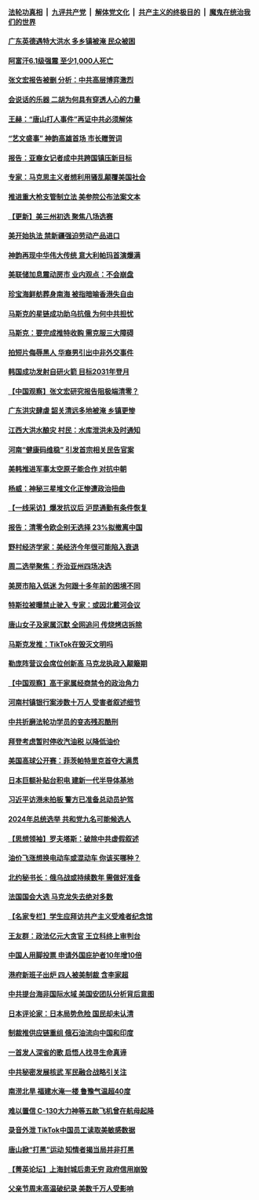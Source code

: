 ####  [法轮功真相](../../../../basic/blob/master/README.md?t=06230001) &nbsp;|&nbsp; [九评共产党](../../../../9ping.md/blob/master/README.md?t=06230001) &nbsp;|&nbsp; [解体党文化](../../../../jtdwh.md/blob/master/README.md?t=06230001)  &nbsp;|&nbsp; [共产主义的终极目的](../../../../gczydzjmd.md/blob/master/README.md?t=06230001) &nbsp;|&nbsp; [魔鬼在统治我们的世界](../../../../mgztzwmdsj.md/blob/master/README.md?t=06230001) 

#### [广东英德遇特大洪水 多乡镇被淹 民众被困](../pages/nf4514/n13765015.md?t=06230001) 

#### [阿富汗6.1级强震 至少1,000人死亡](../pages/nf4514/n13764950.md?t=06230001) 

#### [张文宏报告被删 分析：中共高层博弈激烈](../pages/nf4514/n13764986.md?t=06230001) 

#### [会说话的乐器 二胡为何具有穿透人心的力量](../pages/nf4514/n13751835.md?t=06230001) 

#### [王赫：“唐山打人事件”再证中共必须解体](../pages/nf4514/n13764774.md?t=06230001) 

#### [“艺文盛事” 神韵高雄首场 市长赠贺词](../pages/nf4514/n13764593.md?t=06230001) 

#### [报告：亚裔女记者成中共跨国镇压新目标](../pages/nf4514/n13764751.md?t=06230001) 

#### [专家：马克思主义者想利用骚乱颠覆美国社会](../pages/nf4514/n13764739.md?t=06230001) 

#### [推进重大枪支管制立法 美参院公布法案文本](../pages/nf4514/n13764690.md?t=06230001) 

#### [【更新】美三州初选 聚焦八场选赛](../pages/nf4514/n13764424.md?t=06230001) 

#### [美开始执法 禁新疆强迫劳动产品进口](../pages/nf4514/n13764649.md?t=06230001) 

#### [神韵再现中华伟大传统 意大利帕玛首演爆满](../pages/nf4514/n13764610.md?t=06230001) 

#### [美联储加息震动房市 业内观点：不会崩盘](../pages/nf4514/n13763887.md?t=06230001) 

#### [珍宝海鲜舫葬身南海 被指暗喻香港失自由](../pages/nf4514/n13764446.md?t=06230001) 

#### [马斯克的星链成功助乌抗俄 为何中共担忧](../pages/nf4514/n13764450.md?t=06230001) 

#### [马斯克：要完成推特收购 需克服三大障碍](../pages/nf4514/n13764417.md?t=06230001) 

#### [拍短片侮辱黑人 华裔男引出中非外交事件](../pages/nf4514/n13764421.md?t=06230001) 

#### [韩国成功发射自研火箭 目标2031年登月](../pages/nf4514/n13764069.md?t=06230001) 

#### [【中国观察】张文宏研究报告阻极端清零？](../pages/nf4514/n13764183.md?t=06230001) 

#### [广东洪灾肆虐 韶关清远多地被淹 乡镇更惨](../pages/nf4514/n13764113.md?t=06230001) 

#### [江西大洪水酿灾 村民：水库泄洪未及时通知](../pages/nf4514/n13764139.md?t=06230001) 

#### [河南“健康码维稳” 引发首宗相关民告官案](../pages/nf4514/n13764002.md?t=06230001) 

#### [美韩推进军事太空原子能合作 对抗中朝](../pages/nf4514/n13764032.md?t=06230001) 

#### [杨威：神秘三星堆文化正惨遭政治扭曲](../pages/nf4514/n13763893.md?t=06230001) 

#### [【一线采访】爆发抗议后 沪昆通勤有条件恢复](../pages/nf4514/n13763504.md?t=06230001) 

#### [报告：清零令欧企别无选择 23%拟撤离中国](../pages/nf4514/n13763687.md?t=06230001) 

#### [野村经济学家：美经济今年很可能陷入衰退](../pages/nf4514/n13763783.md?t=06230001) 

#### [周二选举聚焦：乔治亚州四场决选](../pages/nf4514/n13763596.md?t=06230001) 

#### [美房市陷入低迷 为何跟十多年前的困境不同](../pages/nf4514/n13763671.md?t=06230001) 

#### [特斯拉被曝禁止驶入 专家：或因北戴河会议](../pages/nf4514/n13763699.md?t=06230001) 

#### [唐山女子及家属沉默 全网追问 传烧烤店拆除](../pages/nf4514/n13763578.md?t=06230001) 

#### [马斯克发推：TikTok在毁灭文明吗](../pages/nf4514/n13763615.md?t=06230001) 

#### [勒庞阵营议会席位创新高 马克龙执政入颠簸期](../pages/nf4514/n13763515.md?t=06230001) 

#### [【中国观察】高干家属经商禁令的政治角力](../pages/nf4514/n13763370.md?t=06230001) 

#### [河南村镇银行案涉数十万人 受害者叙述细节](../pages/nf4514/n13763216.md?t=06230001) 

#### [中共折磨法轮功学员的变态残忍酷刑](../pages/nf4514/n13762772.md?t=06230001) 

#### [拜登考虑暂时停收汽油税 以降低油价](../pages/nf4514/n13763077.md?t=06230001) 

#### [美国高球公开赛：菲茨帕特里克首夺大满贯](../pages/nf4514/n13763104.md?t=06230001) 

#### [日本巨额补贴台积电 建新一代半导体基地](../pages/nf4514/n13763159.md?t=06230001) 

#### [习近平访港未拍板 警方已准备总动员护驾](../pages/nf4514/n13763095.md?t=06230001) 

#### [2024年总统选举 共和党九名可能候选人](../pages/nf4514/n13762867.md?t=06230001) 

#### [【思想领袖】罗夫塔斯：破除中共虚假叙述](../pages/nf4514/n13758965.md?t=06230001) 

#### [油价飞涨想换电动车或混动车 你该买哪种？](../pages/nf4514/n13745445.md?t=06230001) 

#### [北约秘书长：俄乌战或持续数年 需做好准备](../pages/nf4514/n13762971.md?t=06230001) 

#### [法国国会大选 马克龙失去绝对多数](../pages/nf4514/n13762809.md?t=06230001) 

#### [【名家专栏】学生应拜访共产主义受难者纪念馆](../pages/nf4514/n13762812.md?t=06230001) 

#### [王友群：政法亿元大贪官 王立科终上审判台](../pages/nf4514/n13762583.md?t=06230001) 

#### [中国人用脚投票 申请外国庇护者10年增10倍](../pages/nf4514/n13762790.md?t=06230001) 

#### [港府新班子出炉 四人被美制裁 含李家超](../pages/nf4514/n13762905.md?t=06230001) 

#### [中共提台海非国际水域 美国安团队分析背后意图](../pages/nf4514/n13762899.md?t=06230001) 

#### [日本评论家：日本局势危险 国民却未认清](../pages/nf4514/n13762901.md?t=06230001) 

#### [制裁推供应链重组 俄石油流向中国和印度](../pages/nf4514/n13762897.md?t=06230001) 

#### [一首发人深省的歌 启悟人找寻生命真谛](../pages/nf4514/n13757304.md?t=06230001) 

#### [中共秘密发展核武 军民融合战略引关注](../pages/nf4514/n13762850.md?t=06230001) 

#### [南涝北旱  福建水淹一楼 鲁豫气温超40度](../pages/nf4514/n13762711.md?t=06230001) 

#### [难以置信 C-130大力神等五款飞机曾在航母起降](../pages/nf4514/n13749761.md?t=06230001) 

#### [录音外泄 TikTok中国员工读取美敏感数据](../pages/nf4514/n13762495.md?t=06230001) 

#### [唐山掀“打黑”运动 知情者揭当局并非打黑](../pages/nf4514/n13762504.md?t=06230001) 

#### [【菁英论坛】上海封城后患无穷 政府信用崩毁](../pages/nf4514/n13762424.md?t=06230001) 

#### [父亲节周末高温破纪录 美数千万人受影响](../pages/nf4514/n13762443.md?t=06230001) 

